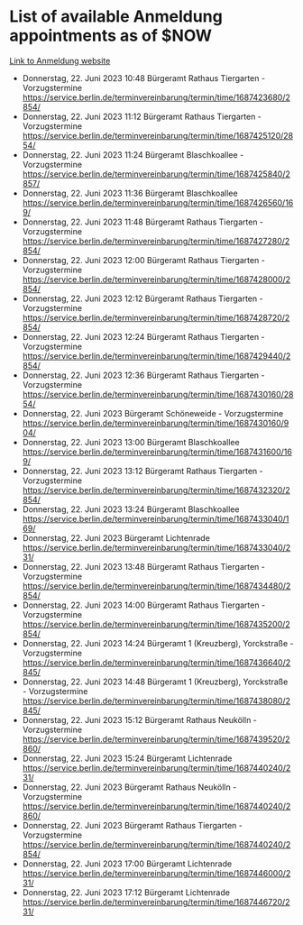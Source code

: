 # List of available Anmeldung appointments as of $NOW
[Link to Anmeldung website](https://service.berlin.de/terminvereinbarung/termin/tag.php?termin=1&anliegen[]=120686&dienstleisterlist=122210,122217,327316,122219,327312,122227,327314,122231,327346,122243,327348,122254,122252,329742,122260,329745,122262,329748,122271,327278,122273,327274,122277,327276,330436,122280,327294,122282,327290,122284,327292,122291,327270,122285,327266,122286,327264,122296,327268,150230,329760,122297,327286,122294,327284,122312,329763,122314,329775,122304,327330,122311,327334,122309,327332,317869,122281,327352,122279,329772,122283,122276,327324,122274,327326,122267,329766,122246,327318,122251,327320,122257,327322,122208,327298,122226,327300&herkunft=http%3A%2F%2Fservice.berlin.de%2Fdienstleistung%2F120686%2F)
- Donnerstag, 22. Juni 2023 10:48 Bürgeramt Rathaus Tiergarten - Vorzugstermine https://service.berlin.de/terminvereinbarung/termin/time/1687423680/2854/
- Donnerstag, 22. Juni 2023 11:12 Bürgeramt Rathaus Tiergarten - Vorzugstermine https://service.berlin.de/terminvereinbarung/termin/time/1687425120/2854/
- Donnerstag, 22. Juni 2023 11:24 Bürgeramt Blaschkoallee - Vorzugstermine https://service.berlin.de/terminvereinbarung/termin/time/1687425840/2857/
- Donnerstag, 22. Juni 2023 11:36 Bürgeramt Blaschkoallee https://service.berlin.de/terminvereinbarung/termin/time/1687426560/169/
- Donnerstag, 22. Juni 2023 11:48 Bürgeramt Rathaus Tiergarten - Vorzugstermine https://service.berlin.de/terminvereinbarung/termin/time/1687427280/2854/
- Donnerstag, 22. Juni 2023 12:00 Bürgeramt Rathaus Tiergarten - Vorzugstermine https://service.berlin.de/terminvereinbarung/termin/time/1687428000/2854/
- Donnerstag, 22. Juni 2023 12:12 Bürgeramt Rathaus Tiergarten - Vorzugstermine https://service.berlin.de/terminvereinbarung/termin/time/1687428720/2854/
- Donnerstag, 22. Juni 2023 12:24 Bürgeramt Rathaus Tiergarten - Vorzugstermine https://service.berlin.de/terminvereinbarung/termin/time/1687429440/2854/
- Donnerstag, 22. Juni 2023 12:36 Bürgeramt Rathaus Tiergarten - Vorzugstermine https://service.berlin.de/terminvereinbarung/termin/time/1687430160/2854/
- Donnerstag, 22. Juni 2023  Bürgeramt Schöneweide - Vorzugstermine https://service.berlin.de/terminvereinbarung/termin/time/1687430160/904/
- Donnerstag, 22. Juni 2023 13:00 Bürgeramt Blaschkoallee https://service.berlin.de/terminvereinbarung/termin/time/1687431600/169/
- Donnerstag, 22. Juni 2023 13:12 Bürgeramt Rathaus Tiergarten - Vorzugstermine https://service.berlin.de/terminvereinbarung/termin/time/1687432320/2854/
- Donnerstag, 22. Juni 2023 13:24 Bürgeramt Blaschkoallee https://service.berlin.de/terminvereinbarung/termin/time/1687433040/169/
- Donnerstag, 22. Juni 2023  Bürgeramt Lichtenrade https://service.berlin.de/terminvereinbarung/termin/time/1687433040/231/
- Donnerstag, 22. Juni 2023 13:48 Bürgeramt Rathaus Tiergarten - Vorzugstermine https://service.berlin.de/terminvereinbarung/termin/time/1687434480/2854/
- Donnerstag, 22. Juni 2023 14:00 Bürgeramt Rathaus Tiergarten - Vorzugstermine https://service.berlin.de/terminvereinbarung/termin/time/1687435200/2854/
- Donnerstag, 22. Juni 2023 14:24 Bürgeramt 1 (Kreuzberg), Yorckstraße - Vorzugstermine https://service.berlin.de/terminvereinbarung/termin/time/1687436640/2845/
- Donnerstag, 22. Juni 2023 14:48 Bürgeramt 1 (Kreuzberg), Yorckstraße - Vorzugstermine https://service.berlin.de/terminvereinbarung/termin/time/1687438080/2845/
- Donnerstag, 22. Juni 2023 15:12 Bürgeramt Rathaus Neukölln - Vorzugstermine https://service.berlin.de/terminvereinbarung/termin/time/1687439520/2860/
- Donnerstag, 22. Juni 2023 15:24 Bürgeramt Lichtenrade https://service.berlin.de/terminvereinbarung/termin/time/1687440240/231/
- Donnerstag, 22. Juni 2023  Bürgeramt Rathaus Neukölln - Vorzugstermine https://service.berlin.de/terminvereinbarung/termin/time/1687440240/2860/
- Donnerstag, 22. Juni 2023  Bürgeramt Rathaus Tiergarten - Vorzugstermine https://service.berlin.de/terminvereinbarung/termin/time/1687440240/2854/
- Donnerstag, 22. Juni 2023 17:00 Bürgeramt Lichtenrade https://service.berlin.de/terminvereinbarung/termin/time/1687446000/231/
- Donnerstag, 22. Juni 2023 17:12 Bürgeramt Lichtenrade https://service.berlin.de/terminvereinbarung/termin/time/1687446720/231/
